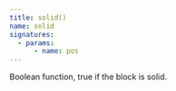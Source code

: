 ```yaml
---
title: solid()
name: solid
signatures:
  - params:
      - name: pos
---
```


Boolean function, true if the block is solid.
